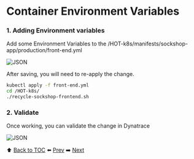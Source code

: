 # Container Environment Variables

### 1. Adding Environment variables

Add some Environment Variables to the /HOT-k8s/manifests/sockshop-app/production/front-end.yml

![JSON](https://github.com/Nodnarboen/HOT-k8s/blob/master/assets/Picture13.png)

After saving, you will need to re-apply the change.

```bash
kubectl apply -f front-end.yml
cd /HOT-k8s/
./recycle-sockshop-frontend.sh
```

### 2. Validate

Once working, you can validate the change in Dynatrace

![JSON](https://github.com/Nodnarboen/HOT-k8s/blob/master/assets/Picture14.png)

:arrow_up: [Back to TOC](/README.md) :arrow_left: [Prev](../lab4/README.md)   :arrow_right: [Next](../lab6/README.md)  

